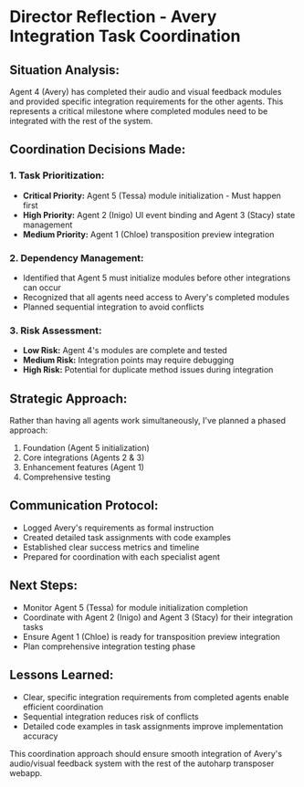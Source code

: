 # Director Reflection - Avery Integration Task Coordination

## **Situation Analysis:**
Agent 4 (Avery) has completed their audio and visual feedback modules and provided specific integration requirements for the other agents. This represents a critical milestone where completed modules need to be integrated with the rest of the system.

## **Coordination Decisions Made:**

### **1. Task Prioritization:**
- **Critical Priority:** Agent 5 (Tessa) module initialization - Must happen first
- **High Priority:** Agent 2 (Inigo) UI event binding and Agent 3 (Stacy) state management
- **Medium Priority:** Agent 1 (Chloe) transposition preview integration

### **2. Dependency Management:**
- Identified that Agent 5 must initialize modules before other integrations can occur
- Recognized that all agents need access to Avery's completed modules
- Planned sequential integration to avoid conflicts

### **3. Risk Assessment:**
- **Low Risk:** Agent 4's modules are complete and tested
- **Medium Risk:** Integration points may require debugging
- **High Risk:** Potential for duplicate method issues during integration

## **Strategic Approach:**
Rather than having all agents work simultaneously, I've planned a phased approach:
1. Foundation (Agent 5 initialization)
2. Core integrations (Agents 2 & 3)
3. Enhancement features (Agent 1)
4. Comprehensive testing

## **Communication Protocol:**
- Logged Avery's requirements as formal instruction
- Created detailed task assignments with code examples
- Established clear success metrics and timeline
- Prepared for coordination with each specialist agent

## **Next Steps:**
- Monitor Agent 5 (Tessa) for module initialization completion
- Coordinate with Agent 2 (Inigo) and Agent 3 (Stacy) for their integration tasks
- Ensure Agent 1 (Chloe) is ready for transposition preview integration
- Plan comprehensive integration testing phase

## **Lessons Learned:**
- Clear, specific integration requirements from completed agents enable efficient coordination
- Sequential integration reduces risk of conflicts
- Detailed code examples in task assignments improve implementation accuracy

This coordination approach should ensure smooth integration of Avery's audio/visual feedback system with the rest of the autoharp transposer webapp.
